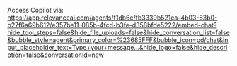Access Copilot via:
https://app.relevanceai.com/agents/f1db6c/fb3339b521ea-4b03-83b0-b27f6a69b612/e357be11-085b-4fcd-b3fe-d358bfde5222/embed-chat?hide_tool_steps=false&hide_file_uploads=false&hide_conversation_list=false&bubble_style=agent&primary_color=%23685FFF&bubble_icon=pd/chat&input_placeholder_text=Type+your+message...&hide_logo=false&hide_description=false&conversationId=new
